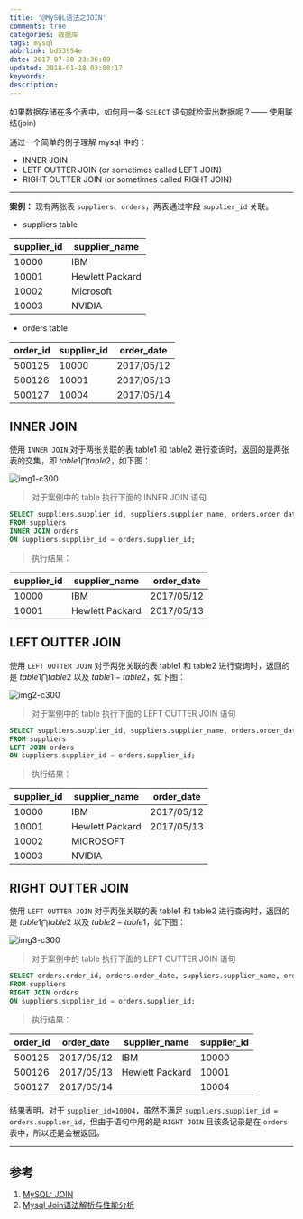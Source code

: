 ```yaml
---
title: '@MySQL语法之JOIN'
comments: true
categories: 数据库
tags: mysql
abbrlink: bd53954e
date: 2017-07-30 23:36:09
updated: 2018-01-18 03:08:17
keywords:
description:
---
```


如果数据存储在多个表中，如何用一条 `SELECT` 语句就检索出数据呢？—— 使用联结(join)  

通过一个简单的例子理解 mysql 中的：  

- INNER JOIN  
- LETF OUTTER JOIN (or sometimes called LEFT JOIN)  
- RIGHT OUTTER JOIN (or sometimes called RIGHT JOIN)  


---


__案例：__  现有两张表 `suppliers`、`orders`，两表通过字段 `supplier_id` 关联。

- suppliers table

| supplier_id |  supplier_name  |
|-------------|-----------------|
|       10000 | IBM             |
|       10001 | Hewlett Packard |
|       10002 | Microsoft       |
|       10003 | NVIDIA          |

- orders table

| order_id | supplier_id | order_date |
|----------|-------------|------------|
|   500125 |       10000 | 2017/05/12 |
|   500126 |       10001 | 2017/05/13 |
|   500127 |       10004 | 2017/05/14 |



## INNER JOIN

使用 `INNER JOIN` 对于两张关联的表 table1 和 table2 进行查询时，返回的是两张表的交集，即 $table1 \bigcap table2$，如下图：

![img1-c300](https://lh3.googleusercontent.com/-Q3dlPsKE4vA/WXI_QBQxJNI/AAAAAAAAB2s/JZ828EK1M1YIn9H9dYbDM8tkjOQMruw8ACHMYCw/I/Screen%2BShot%2B2017-07-22%2Bat%2B01.05.47.png)

> 对于案例中的 table 执行下面的 INNER JOIN 语句

```sql
SELECT suppliers.supplier_id, suppliers.supplier_name, orders.order_date
FROM suppliers
INNER JOIN orders
ON suppliers.supplier_id = orders.supplier_id;
```

> 执行结果：

| supplier_id |  supplier_name  | order_date |
|-------------|-----------------|------------|
|       10000 | IBM             | 2017/05/12 |
|       10001 | Hewlett Packard | 2017/05/13 |


## LEFT OUTTER JOIN

使用 `LEFT OUTTER JOIN` 对于两张关联的表 table1 和 table2 进行查询时，返回的是 $table1 \bigcap table2$ 以及 $table1 - table2$，如下图：

![img2-c300](https://lh3.googleusercontent.com/-vh4OIdNl0y4/WXI_QVWlIPI/AAAAAAAAB2w/3Grls5PgRgcZoOfKznG46P4KMD7TtPQpgCHMYCw/I/15006583395939.jpg)


> 对于案例中的 table 执行下面的 LEFT OUTTER JOIN 语句

```sql
SELECT suppliers.supplier_id, suppliers.supplier_name, orders.order_date
FROM suppliers
LEFT JOIN orders
ON suppliers.supplier_id = orders.supplier_id;
```

> 执行结果：

| supplier_id |  supplier_name  | order_date |
|-------------|-----------------|------------|
|       10000 | IBM             | 2017/05/12 |
|       10001 | Hewlett Packard | 2017/05/13 |
|       10002 | MICROSOFT       | <null>     |
|       10003 | NVIDIA          | <null>     |


## RIGHT OUTTER JOIN

使用 `LEFT OUTTER JOIN` 对于两张关联的表 table1 和 table2 进行查询时，返回的是 $table1 \bigcap table2$ 以及 $table2 - table1$，如下图：

![img3-c300](https://lh3.googleusercontent.com/-9AAm-QfV2lU/WXI_Qg7_ELI/AAAAAAAAB20/qNUBCk3cMeQ_notW-EmYA9ukR7ZeQfNFgCHMYCw/I/15006584390571.jpg)


> 对于案例中的 table 执行下面的 LEFT OUTTER JOIN 语句

```sql
SELECT orders.order_id, orders.order_date, suppliers.supplier_name, orders.supplier_id
FROM suppliers
RIGHT JOIN orders
ON suppliers.supplier_id = orders.supplier_id;
```

> 执行结果：

| order_id | order_date |  supplier_name  | supplier_id |
|----------|------------|-----------------|-------------|
|   500125 | 2017/05/12 | IBM             |       10000 |
|   500126 | 2017/05/13 | Hewlett Packard |       10001 |
|   500127 | 2017/05/14 | <null>          |       10004 |

结果表明，对于 `supplier_id=10004`，虽然不满足 `suppliers.supplier_id = orders.supplier_id`，但由于语句中用的是 `RIGHT JOIN` 且该条记录是在 `orders` 表中，所以还是会被返回。

---

## 参考
1. [MySQL: JOIN](https://www.techonthenet.com/mysql/joins.php)
2. [Mysql Join语法解析与性能分析](http://www.cnblogs.com/BeginMan/p/3754322.html)

